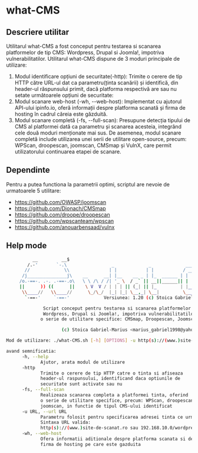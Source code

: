 # what-CMS

## Descriere utilitar
Utilitarul what-CMS a fost conceput pentru testarea si scanarea platformelor de tip CMS: Wordpress, Drupal si Joomla!, impotriva vulnerabilitatilor. 
Utilitarul what-CMS dispune de 3 moduri principale de utilizare:
<ol>
  <li>Modul identificare opțiuni de securitate(-http): Trimite o cerere de tip HTTP către URL-ul dat ca parametru(ținta scanării) și identifică, din header-ul răspunsului primit, dacă platforma respectivă are sau nu setate următoarele opțiuni de securitate:</li>
  <li>Modul scanare web-host (-wh, --web-host): Implementat cu ajutorul API-ului ipinfo.io, oferă informații despre platforma scanată și firma de hosting în cadrul căreia este găzduită.</li>
  <li>Modul scanare completă (-fs, --full-scan):  Presupune detecția tipului de CMS al platformei dată ca parametru și scanarea acesteia, integrând cele două moduri menționate mai sus. De asemenea, modul scanare completă include utilizarea unei serii de utilitare open-source, precum: WPScan, droopescan, joomscan, CMSmap și VulnX, care permit utilizatorului continuarea etapei de scanare. </li>
</ol>

## Dependinte
Pentru a putea functiona la parametrii optimi, scriptul are nevoie de urmatoarele 5 utilitare:

- https://github.com/OWASP/joomscan
- https://github.com/Dionach/CMSmap
- https://github.com/droope/droopescan
- https://github.com/wpscanteam/wpscan
- https://github.com/anouarbensaad/vulnx

## Help mode
   ```sh
             __         __$
           /.-'       `-.\                 _             _             _____  __  __   _____ $
          //             \\               | |           | |           / ____||  \/  | / ____|$
         /j_______________j\    __      __| |__    __ _ | |_  ______ | |     | \  / || (___  $
        /o.-==-. .-. .-==-.o\   \ \ /\ / /| '_ \  / _` || __||______|| |     | |\/| | \___ \ $
        ||      )) ((      ||    \ V  V / | | | || (_| || |_         | |____ | |  | | ____) |$
         \\____//   \\____//      \_/\_/  |_| |_| \__,_| \__|         \_____||_|  |_||_____/  $
          `-==-'     `-==-'             Versiunea: 1.20 (c) Stoica Gabriel-Marius$

                 Script conceput pentru testarea si scanarea platformelor de tip CMS:
                 Wordpress, Drupal si Joomla!, impotriva vulnerabilitatilor, integrand
                o serie de utilitare specifice: CMSmap, Droopescan, Joomscan, VulnX  

                        (c) Stoica Gabriel-Marius <marius_gabriel1998@yahoo.com> 
 
Mod de utilizare: ./what-CMS.sh [-h] [OPTIONS] -u http(s)://(www.)site-to-be-scanned.ro/ 
 
avand semnificatia: 
         -h, --help 
                Ajutor, arata modul de utilizare 
         -http 
                Trimite o cerere de tip HTTP catre o tinta si afiseaza
                header-ul raspunsului, identificand daca optiunile de
                securitate sunt activate sau nu
         -fs, --full-scan
                Realizeaza scanarea completa a platformei tinta, oferind
                o serie de utilitare specifice, precum: WPScan, droopescan,
                joomscan, in functie de tipul CMS-ului identificat
         -u URL, --url URL
                Parametru folosit pentru specificarea adresei tinta ce urmeaza a fi scanata 
                Sintaxa URL valida: 
                http(s)://(www.)site-de-scanat.ro sau 192.168.10.0/wordpress
         -wh, --web-host
                Ofera informatii aditionale despre platforma scanata si despre
                firma de hosting pe care este gazduita

   ```
